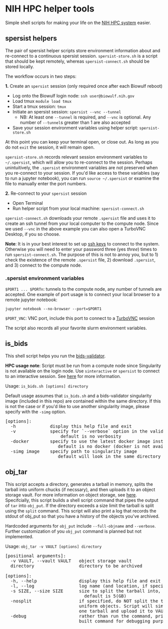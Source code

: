 # NIH HPC helper tools

Simple shell scripts for making your life on the [NIH HPC system](https://hpc.nih.gov) easier.


## spersist helpers

The pair of spersist helper scripts store environment information about and re-connect to a continuous spersist session.
`spersist-store.sh` is a script that should be kept remotely, whereas `spersist-connect.sh` should be stored locally. 

The workflow occurs in two steps:

**1.** Create an `spersist` session (only required once after each Biowulf reboot)
  * Log onto the Biowulf login node: `ssh user@biowulf.nih.gov`
  * Load tmux `module load tmux`
  * Start a tmux session: `tmux`
  * Initiate an spersist session: `spersist --vnc --tunnel`
    - NB: At least one `--tunnel` is required, and `--vnc` is optional. Any number of `--tunnel`s greater than 1 are also accepted
  * Save your session environment variables using helper script: `spersist-store.sh`

  At this point you can keep your terminal open, or close out. As long as you do not `exit` the session, it will remain open.

`spersist-store.sh` records relevant session environment variables to `~/.spersist`, which will allow you to re-connect to the session. Perhaps unintuitively, the `.spersist` environment variables are not preserved when you re-connect to your session. If you'd like access to these variables (say to run a jupyter notebook), you can run `source ~/.spersist` or examine the file to manually enter the port numbers.

**2.** Re-connect to your `spersist` session
  * Open Terminal
  * Run helper script from your local machine: `spersist-connect.sh`


`spersist-connect.sh` downloads your remote `.spersist` file and uses it to create an ssh tunnel from your local computer to the compute node. Since we used `--vnc` in the above example you can also open a TurboVNC Desktop, if you so choose.


**Note**: It is in your best interest to set up [ssh keys](https://www.cyberciti.biz/faq/how-to-set-up-ssh-keys-on-linux-unix/) to connect to the system. Otherwise you will need to enter your password three (yes *three*) times to run `spersist-connect.sh`. The purpose of this is not to annoy you, but to 1) check the existence of the remote `.spersist` file, 2) download `.spersist`, and 3) connect to the compute node.

### .spersist environment variables
`$PORT1 ... $PORTn`: tunnels to the compute node, any number of tunnels are accepted. One example of port usage is to connect your local browser to a remote jupyter notebook:

`jupyter notebook --no-browser --port=$PORT1`

`$PORT_VNC`: VNC port, include this port to connect to a [TurboVNC](https://www.turbovnc.org/) session

The script also records all your favorite slurm environment variables.

## is_bids

This shell script helps you run the [bids-validator](https://github.com/bids-standard/bids-validator).

**HPC usage note**: Script must be run from a compute node since Singularity is not available on the login node. Use `sinteractive` or `spersist` to connect to an interactive session. See [here](https://hpc.nih.gov/docs/userguide.html) for more information.


Usage: `is_bids.sh [options] directory`

Default usage assumes that `is_bids.sh` and a bids-validator singularity image (included in this repo) are contained within the same directory.
If this is not the case or if you'd like to use another singularity image, please specify with the `-simg` option.

<pre>
[options]:  
  -h             display this help file and exit  
  -v             specify for `--verbose` option in the validator  
                     default is no verbosity  
  -docker        specify to use the latest docker image instead of singularity    
                    default is no docker (docker is not available on the HPC)  
  -simg image    specify path to singularity image  
                    default will look in the same directory as is_bids.sh  
</pre>

## obj_tar

This script accepts a directory, generates a tarball in memory, splits the tarball into uniform chucks (if necssary), and then uploads it to an object storage vault. For more information on object storage, see [here](https://hpc.nih.gov/storage/object.html). Specifcially, this script builds a shell script command that pipes the output of `tar` into `obj_put`. If the directory exceeds a size limit the tarball is split using the `split` command. This script will also print a log that records the stdout of obj_put so that you have a history of the objects you've archived.

Hardcoded arguments for `obj_put` include `--full-objname` and `--verbose`. Further customization of you `obj_put` command is planned but not implemented.

Usage: `obj_tar -v VAULT [options] directory`

<pre>
[positional arguments]:
  -v VAULT, --vault VAULT   object storage vault
  directory                 directory to be archived

[options]:  
  -h, --help                display this help file and exit  
  -l, --log                 log name (and location, if specified)
  -s SIZE, --size SIZE      size to split the tarball into, in GB
                              default is 5(GB)
  -nosplit                  if specified, do NOT split the tarball into
                            uniform objects. Script will simply generate
                            one tarball and upload it to VAULT
  -debug                    rather than run the command, print the full built
                            built command for debugging purposes
</pre>

